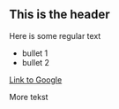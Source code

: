 ## This is the header

Here is some regular text
 * bullet 1
 * bullet 2

[Link to Google](http://www.google.com)

More tekst
